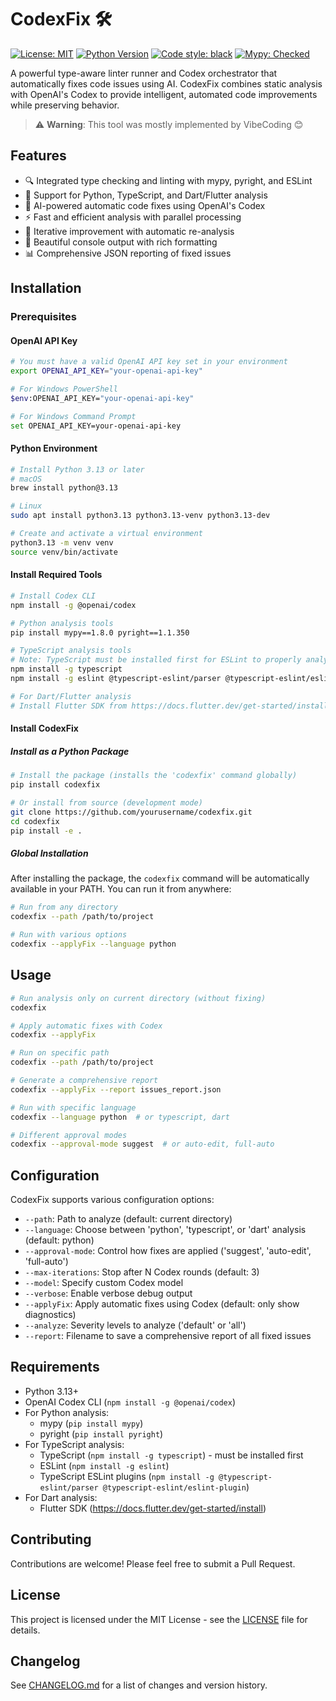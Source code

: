 # CodexFix 🛠️

[![License: MIT](https://img.shields.io/badge/License-MIT-yellow.svg)](https://opensource.org/licenses/MIT)
[![Python Version](https://img.shields.io/badge/python-3.13-blue.svg)](https://www.python.org/downloads/)
[![Code style: black](https://img.shields.io/badge/code%20style-black-000000.svg)](https://github.com/psf/black)
[![Mypy: Checked](https://img.shields.io/badge/mypy-checked-brightgreen.svg)](http://mypy-lang.org/)

A powerful type-aware linter runner and Codex orchestrator that automatically fixes code issues using AI. CodexFix combines static analysis with OpenAI's Codex to provide intelligent, automated code improvements while preserving behavior.

> ⚠️ **Warning**: This tool was mostly implemented by VibeCoding 😊

## Features

- 🔍 Integrated type checking and linting with mypy, pyright, and ESLint
- 🎯 Support for Python, TypeScript, and Dart/Flutter analysis
- 🤖 AI-powered automatic code fixes using OpenAI's Codex
- ⚡ Fast and efficient analysis with parallel processing
- 🔄 Iterative improvement with automatic re-analysis
- 🎨 Beautiful console output with rich formatting
- 📊 Comprehensive JSON reporting of fixed issues

## Installation

### Prerequisites

#### OpenAI API Key

```bash
# You must have a valid OpenAI API key set in your environment
export OPENAI_API_KEY="your-openai-api-key"

# For Windows PowerShell
$env:OPENAI_API_KEY="your-openai-api-key"

# For Windows Command Prompt
set OPENAI_API_KEY=your-openai-api-key
```

#### Python Environment
```bash
# Install Python 3.13 or later
# macOS
brew install python@3.13

# Linux
sudo apt install python3.13 python3.13-venv python3.13-dev

# Create and activate a virtual environment
python3.13 -m venv venv
source venv/bin/activate
```

#### Install Required Tools

```bash
# Install Codex CLI
npm install -g @openai/codex

# Python analysis tools
pip install mypy==1.8.0 pyright==1.1.350

# TypeScript analysis tools
# Note: TypeScript must be installed first for ESLint to properly analyze TypeScript files
npm install -g typescript
npm install -g eslint @typescript-eslint/parser @typescript-eslint/eslint-plugin

# For Dart/Flutter analysis
# Install Flutter SDK from https://docs.flutter.dev/get-started/install
```

#### Install CodexFix

##### Install as a Python Package

```bash
# Install the package (installs the 'codexfix' command globally)
pip install codexfix

# Or install from source (development mode)
git clone https://github.com/yourusername/codexfix.git
cd codexfix
pip install -e .
```

##### Global Installation

After installing the package, the `codexfix` command will be automatically available in your PATH. You can run it from anywhere:

```bash
# Run from any directory
codexfix --path /path/to/project

# Run with various options
codexfix --applyFix --language python
```

## Usage

```bash
# Run analysis only on current directory (without fixing)
codexfix

# Apply automatic fixes with Codex
codexfix --applyFix

# Run on specific path
codexfix --path /path/to/project

# Generate a comprehensive report
codexfix --applyFix --report issues_report.json

# Run with specific language
codexfix --language python  # or typescript, dart

# Different approval modes
codexfix --approval-mode suggest  # or auto-edit, full-auto
```

## Configuration

CodexFix supports various configuration options:

- `--path`: Path to analyze (default: current directory)
- `--language`: Choose between 'python', 'typescript', or 'dart' analysis (default: python)
- `--approval-mode`: Control how fixes are applied ('suggest', 'auto-edit', 'full-auto')
- `--max-iterations`: Stop after N Codex rounds (default: 3)
- `--model`: Specify custom Codex model
- `--verbose`: Enable verbose debug output
- `--applyFix`: Apply automatic fixes using Codex (default: only show diagnostics)
- `--analyze`: Severity levels to analyze ('default' or 'all')
- `--report`: Filename to save a comprehensive report of all fixed issues

## Requirements

- Python 3.13+
- OpenAI Codex CLI (`npm install -g @openai/codex`)
- For Python analysis:
  - mypy (`pip install mypy`)
  - pyright (`pip install pyright`)
- For TypeScript analysis:
  - TypeScript (`npm install -g typescript`) - must be installed first
  - ESLint (`npm install -g eslint`)
  - TypeScript ESLint plugins (`npm install -g @typescript-eslint/parser @typescript-eslint/eslint-plugin`)
- For Dart analysis:
  - Flutter SDK (https://docs.flutter.dev/get-started/install)

## Contributing

Contributions are welcome! Please feel free to submit a Pull Request.

## License

This project is licensed under the MIT License - see the [LICENSE](LICENSE) file for details.

## Changelog

See [CHANGELOG.md](CHANGELOG.md) for a list of changes and version history.
